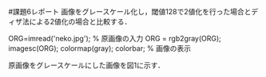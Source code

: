 #課題6レポート
画像をグレースケール化し，閾値128で2値化を行った場合とディザ法による2値化の場合と比較する．

  ORG=imread('neko.jpg'); % 原画像の入力
  ORG = rgb2gray(ORG);
  imagesc(ORG); colormap(gray); colorbar; % 画像の表示

原画像をグレースケールにした画像を図1に示す．
